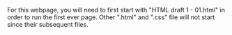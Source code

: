 For this webpage, you will need to first start with "HTML draft 1 - 01.html" in order to run the first ever page. 
Other ".html" and ".css" file will not start since their subsequent files.
